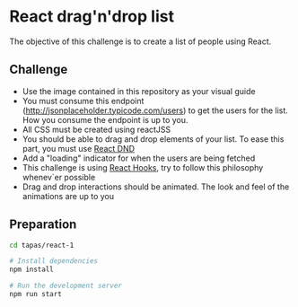 # React drag'n'drop list
The objective of this challenge is to create a list of people using React.

## Challenge
- Use the image contained in this repository as your visual guide
- You must consume this endpoint (http://jsonplaceholder.typicode.com/users) to get the users for the list. How you consume the endpoint is up to you.
- All CSS must be created using reactJSS
- You should be able to drag and drop elements of your list. To ease this part, you must use [React DND](http://react-dnd.github.io/react-dnd/)
- Add a "loading" indicator for when the users are being fetched
- This challenge is using [React Hooks](https://reactjs.org/docs/hooks-intro.html), try to follow this philosophy whenev`er possible
- Drag and drop interactions should be animated. The look and feel of the animations are up to you

## Preparation
```sh
cd tapas/react-1

# Install dependencies
npm install

# Run the development server
npm run start
```
